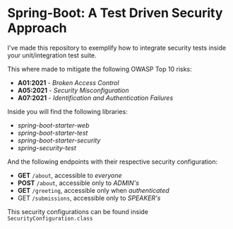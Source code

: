 # Spring-Boot: A Test Driven Security Approach

I've made this repository to exemplify how to integrate security tests inside your unit/integration test suite.

This where made to mitigate the following OWASP Top 10 risks:
* **A01:2021** - *Broken Access Control*
* **A05:2021** - *Security Misconfiguration*
* **A07:2021** - *Identification and Authentication Failures*

Inside you will find the following libraries:
* *spring-boot-starter-web*
* *spring-boot-starter-test*
* *spring-boot-starter-security*
* *spring-security-test*

And the following endpoints with their respective security configuration:
* **GET** `/about`, accessible to *everyone*
* **POST** `/about`, accessible only to *ADMIN's*
* **GET** `/greeting`, accessible only when *authenticated*
* GET `/submissions`, accessible only to *SPEAKER's*

This security configurations can be found inside `SecurityConfiguration.class`